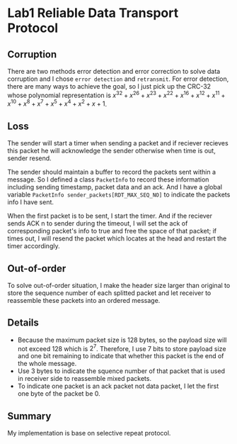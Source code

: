 # Lab1 Reliable Data Transport Protocol
## Corruption
There are two methods error detection and error correction to solve data corruption and I chose `error detection` and `retransmit`. For error detection, there are many ways to achieve the goal, so I just pick up the CRC-32 whose polynomial representation is $x^{32}+x^{26}+x^{23}+x^{22}+x^{16}+x^{12}+x^{11}+x^{10}+x^{8}+x^{7}+x^{5}+x^{4}+x^{2}+x+1$.

## Loss
The sender will start a timer when sending a packet and if reciever recieves this packet he will acknowledge the sender otherwise when time is out, sender resend.

The sender should maintain a buffer to record the packets sent within a message. So I defined a class `PacketInfo` to record these information including sending timestamp, packet data and an ack. And I have a global variable `PacketInfo sender_packets[RDT_MAX_SEQ_NO]` to indicate the packets info I have sent.

When the first packet is to be sent, I start the timer. And if the reciever sends ACK n to sender during the timeout, I will set the ack of corresponding packet's info to true and free the space of that packet; if times out, I will resend the packet which locates at the head and restart the timer accordingly.

## Out-of-order
To solve out-of-order situation, I make the header size larger than original to store the sequence number of each splitted packet and let receiver to reassemble these packets into an ordered message.

## Details
- Because the maximum packet size is 128 bytes, so the payload size will not exceed 128 which is $2^{7}$. Therefore, I use 7 bits to store payload size and one bit remaining to indicate that whether this packet is the end of the whole message.
- Use 3 bytes to indicate the squence number of that packet that is used in receiver side to reassemble mixed packets.
- To indicate one packet is an ack packet not data packet, I let the first one byte of the packet be 0.

## Summary
My implementation is base on selective repeat protocol.